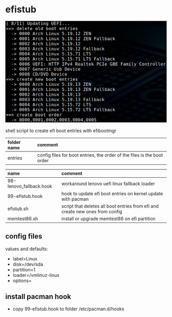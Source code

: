 # efistub

![screenshot](screenshot.png)

shell script to create efi boot entries with efibootmgr

| folder name | comment                                                                 |
| :---------- | :---------------------------------------------------------------------- |
| entries     | config files for boot entries, the order of the files is the boot order |

| name                    | comment                                                                       |
| :---------------------- | :---------------------------------------------------------------------------- |
| 98-lenovo_fallback.hook | workaround lenovo uefi linux fallback loader                                  |
| 99-efistub.hook         | hook to update efi boot entries on kernel update with pacman                  |
| efistub.sh              | script that deletes all boot entries from efi and create new ones from config |
| memtest86.sh            | install or upgrade memtest86 on efi partition                                 |

## config files

values and defaults:

- label=Linux
- disk=/dev/sda
- partition=1
- loader=/vmlinuz-linux
- options=

## install pacman hook

- copy 99-efistub.hook to folder /etc/pacman.d/hooks

